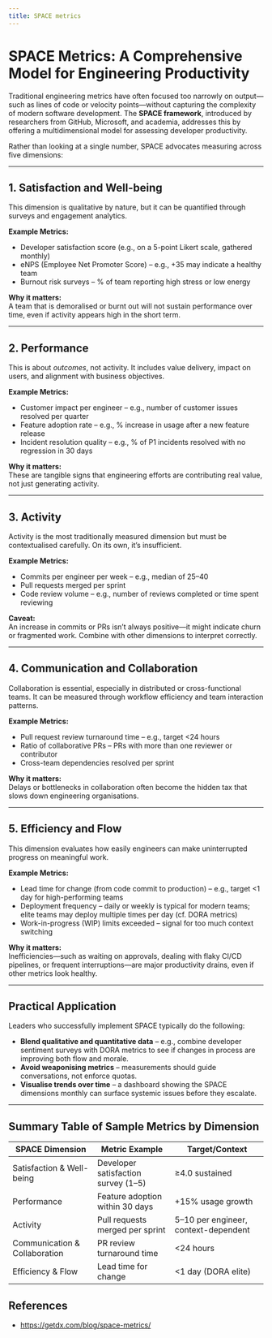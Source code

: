 ```yaml
---
title: SPACE metrics
---
```


# SPACE Metrics: A Comprehensive Model for Engineering Productivity

Traditional engineering metrics have often focused too narrowly on output—such as lines of code or velocity points—without capturing the complexity of modern software development. The **SPACE framework**, introduced by researchers from GitHub, Microsoft, and academia, addresses this by offering a multidimensional model for assessing developer productivity.

Rather than looking at a single number, SPACE advocates measuring across five dimensions:

---

## 1. Satisfaction and Well-being

This dimension is qualitative by nature, but it can be quantified through surveys and engagement analytics.

**Example Metrics:**

- Developer satisfaction score (e.g., on a 5-point Likert scale, gathered monthly)
- eNPS (Employee Net Promoter Score) – e.g., +35 may indicate a healthy team
- Burnout risk surveys – % of team reporting high stress or low energy

**Why it matters:**  
A team that is demoralised or burnt out will not sustain performance over time, even if activity appears high in the short term.

---

## 2. Performance

This is about _outcomes_, not activity. It includes value delivery, impact on users, and alignment with business objectives.

**Example Metrics:**

- Customer impact per engineer – e.g., number of customer issues resolved per quarter
- Feature adoption rate – e.g., % increase in usage after a new feature release
- Incident resolution quality – e.g., % of P1 incidents resolved with no regression in 30 days

**Why it matters:**  
These are tangible signs that engineering efforts are contributing real value, not just generating activity.

---

## 3. Activity

Activity is the most traditionally measured dimension but must be contextualised carefully. On its own, it’s insufficient.

**Example Metrics:**

- Commits per engineer per week – e.g., median of 25–40
- Pull requests merged per sprint
- Code review volume – e.g., number of reviews completed or time spent reviewing

**Caveat:**  
An increase in commits or PRs isn’t always positive—it might indicate churn or fragmented work. Combine with other dimensions to interpret correctly.

---

## 4. Communication and Collaboration

Collaboration is essential, especially in distributed or cross-functional teams. It can be measured through workflow efficiency and team interaction patterns.

**Example Metrics:**

- Pull request review turnaround time – e.g., target <24 hours
- Ratio of collaborative PRs – PRs with more than one reviewer or contributor
- Cross-team dependencies resolved per sprint

**Why it matters:**  
Delays or bottlenecks in collaboration often become the hidden tax that slows down engineering organisations.

---

## 5. Efficiency and Flow

This dimension evaluates how easily engineers can make uninterrupted progress on meaningful work.

**Example Metrics:**

- Lead time for change (from code commit to production) – e.g., target <1 day for high-performing teams
- Deployment frequency – daily or weekly is typical for modern teams; elite teams may deploy multiple times per day (cf. DORA metrics)
- Work-in-progress (WIP) limits exceeded – signal for too much context switching

**Why it matters:**  
Inefficiencies—such as waiting on approvals, dealing with flaky CI/CD pipelines, or frequent interruptions—are major productivity drains, even if other metrics look healthy.

---

## Practical Application

Leaders who successfully implement SPACE typically do the following:

- **Blend qualitative and quantitative data** – e.g., combine developer sentiment surveys with DORA metrics to see if changes in process are improving both flow and morale.
- **Avoid weaponising metrics** – measurements should guide conversations, not enforce quotas.
- **Visualise trends over time** – a dashboard showing the SPACE dimensions monthly can surface systemic issues before they escalate.

---

## Summary Table of Sample Metrics by Dimension

| SPACE Dimension               | Metric Example                      | Target/Context                       |
| ----------------------------- | ----------------------------------- | ------------------------------------ |
| Satisfaction & Well-being     | Developer satisfaction survey (1–5) | ≥4.0 sustained                       |
| Performance                   | Feature adoption within 30 days     | +15% usage growth                    |
| Activity                      | Pull requests merged per sprint     | 5–10 per engineer, context-dependent |
| Communication & Collaboration | PR review turnaround time           | <24 hours                            |
| Efficiency & Flow             | Lead time for change                | <1 day (DORA elite)                  |

## References

- <https://getdx.com/blog/space-metrics/>
